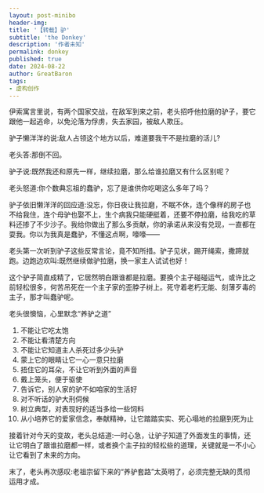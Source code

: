 ```yaml
---
layout: post-minibo
header-img: 
title: '【转载】驴'
subtitle: 'the Donkey'
description: '作者未知'
permalink: donkey
published: true
date: 2024-08-22
author: GreatBaron
tags:
- 虚构创作
---
```


伊索寓言里说，有两个国家交战，在敌军到来之前，老头招呼他拉磨的驴子，要它跟他一起逃命，以免沦落为俘虏，失去家园，被敌人欺压。

驴子懒洋洋的说:敌人占领这个地方以后，难道要我干不是拉磨的活儿?

老头答:那倒不回。

驴子说:既然我还和原先一样，继续拉磨，那么给谁拉磨又有什么区别呢？

老头怒道:你个数典忘祖的蠢驴，忘了是谁供你吃喝这么多年了吗？

驴子依旧懒洋洋的回应道:没忘，你日夜让我拉磨，不眠不休，连个像样的房子也不给我住，连个母驴也娶不上，生个病我只能硬挺着，还要不停拉磨，给我吃的草料还掺了不少沙子。我给你做出了那么多贡献，你的承诺从来没有兑现，一直都在耍我。你以为我真是蠢驴，不懂这点啊，嚎嚎——

老头第一次听到驴子这些反常言论，竟不知所措。驴子见状，踢开绳索，撒蹄就跑。边跑边欢叫:既然继续做驴拉磨，换一家主人试试也好！

这个驴子简直成精了，它居然明白跟谁都是拉磨。要换个主子碰碰运气，或许比之前轻松很多，何苦吊死在一个主子家的歪脖子树上。死守着老朽无能、刻薄歹毒的主子，那才叫蠢驴呢。

老头很懊恼，心里默念“养驴之道”
1. 不能让它吃太饱
2. 不能让看清楚方向
3. 不能让它知道主人杀死过多少头驴
4. 蒙上它的眼睛让它一心一意只拉磨
5. 捂住它的耳朵，不让它听到外面的声音
6. 戴上笼头，便于驱使
7. 告诉它，别人家的驴不如咱家的生活好
8. 对不听话的驴大刑伺候
9. 树立典型，对表现好的适当多给一些饲料
10. 从小培养它的爱家信念，奉献精神，让它踏踏实实、死心塌地的拉磨到死为止

接着针对今天的变故，老头总结道:一时心急，让驴子知道了外面发生的事情，还让它明白了跟谁拉磨都一样，或者换个主子拉的轻松些的道理，关键就是一不小心让它看到了未来的方向。

末了，老头再次感叹:老祖宗留下来的“养驴套路”太英明了，必须完整无缺的贯彻运用才成。
